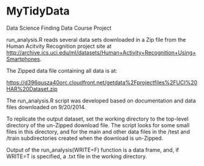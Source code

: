 MyTidyData
==========

Data Science Finding Data Course Project

run_analysis.R reads several data sets downloaded in a Zip file from the Human Acitvity Recognition project site at
http://archive.ics.uci.edu/ml/datasets/Human+Activity+Recognition+Using+Smartphones.

The Zipped data file containing all data is at:

https://d396qusza40orc.cloudfront.net/getdata%2Fprojectfiles%2FUCI%20HAR%20Dataset.zip 

The run_analysis.R script was developed based on documentation and data files downloaded on 9/20/2014.

To replicate the output dataset, set the working directory to the top-level directory of the un-Zipped download file. The script looks for some small files in this directory, and for the main and other data files in the /test and /train subdirectories created when the download is un-Zipped. 

Output of the run_analysis(WRITE=F) function is a data frame, and, if WRITE=T is specified, a .txt file in the working directory.



